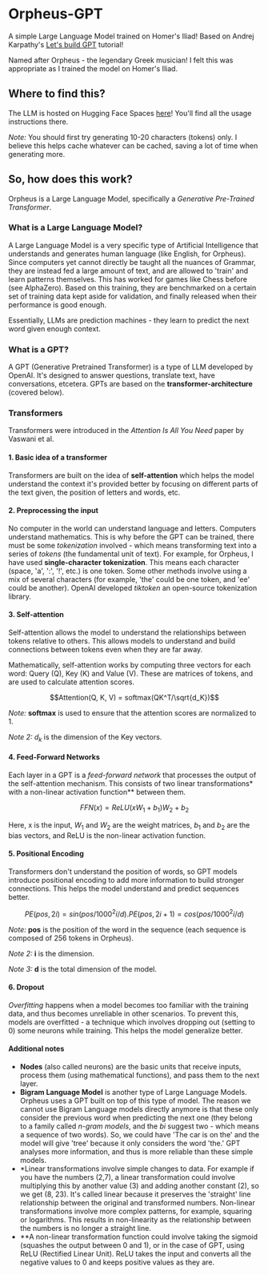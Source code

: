 # Orpheus-GPT
A simple Large Language Model trained on Homer's Iliad!
Based on Andrej Karpathy's [Let's build GPT](https://www.youtube.com/watch?v=kCc8FmEb1nY) tutorial!

Named after Orpheus - the legendary Greek musician! I felt this was appropriate as I trained the model on Homer's Iliad.

## Where to find this?
The LLM is hosted on Hugging Face Spaces [here](https://huggingface.co/spaces/deoshreyas/Orpheus-LLM)! You'll find all the usage instructions there. 

*Note:* You should first try generating 10-20 characters (tokens) only. I believe this helps cache whatever can be cached, saving a lot of time when generating more. 

## So, how does this work?
Orpheus is a Large Language Model, specifically a *Generative Pre-Trained Transformer*. 

### What is a Large Language Model? 
A Large Language Model is a very specific type of Artificial Intelligence that understands and generates human language (like English, for Orpheus). Since computers yet cannot directly be taught all the nuances of Grammar, they are instead fed a large amount of text, and are allowed to 'train' and learn patterns themselves. This has worked for games like Chess before (see AlphaZero). Based on this training, they are benchmarked on a certain set of training data kept aside for validation, and finally released when their performance is good enough. 

Essentially, LLMs are prediction machines - they learn to predict the next word given enough context. 

### What is a GPT?
A GPT (Generative Pretrained Transformer) is a type of LLM developed by OpenAI. It's designed to answer questions, translate text, have conversations, etcetera. GPTs are based on the **transformer-architecture** (covered below).

### Transformers 
Transformers were introduced in the *Attention Is All You Need* paper by Vaswani et al. 

#### 1. Basic idea of a transformer
Transformers are built on the idea of **self-attention** which helps the model understand the context it's provided better by focusing on different parts of the text given, the position of letters and words, etc. 

#### 2. Preprocessing the input 
No computer in the world can understand language and letters. Computers understand mathematics. This is why before the GPT can be trained, there must be some *tokenization* involved - which means transforming text into a series of *tokens* (the fundamental unit of text). For example, for Orpheus, I have used **single-character tokenization**. This means each character (space, 'a', ':', '!', etc.) is one token. Some other methods involve using a mix of several characters (for example, 'the' could be one token, and 'ee' could be another). OpenAI developed *tiktoken* an open-source tokenization library.

#### 3. Self-attention
Self-attention allows the model to understand the relationships between tokens relative to others. This allows models to understand and build connections between tokens even when they are far away. 

Mathematically, self-attention works by computing three vectors for each word: Query (Q), Key (K) and Value (V). These are matrices of tokens, and are used to calculate attention scores.

```math
Attention(Q, K, V) = softmax(QK^T/\sqrt{d_K})
```

*Note:* **softmax** is used to ensure that the attention scores are normalized to 1. 

*Note 2:* $`d_k`$ is the dimension of the Key vectors.

#### 4. Feed-Forward Networks 
Each layer in a GPT is a *feed-forward network* that processes the output of the self-attention mechanism. This consists of two linear transformations* with a non-linear activation function** between them. 

```math
FFN(x) = ReLU(xW_1 + b_1)W_2 + b_2
```

Here, x is the input, $`W_1`$ and $`W_2`$ are the weight matrices, $`b_1`$ and $`b_2`$ are the bias vectors, and ReLU is the non-linear activation function.

#### 5. Positional Encoding 
Transformers don't understand the position of words, so GPT models introduce positional encoding to add more information to build stronger connections. This helps the model understand and predict sequences better. 

```math
PE(pos, 2i) = sin(pos/1000^2i/d).PE(pos, 2i+1) = cos(pos/1000^2i/d)
```

*Note:* **pos** is the position of the word in the sequence (each sequence is composed of 256 tokens in Orpheus).

*Note 2:* **i** is the dimension.

*Note 3:* **d** is the total dimension of the model.

#### 6. Dropout 
*Overfitting* happens when a model becomes too familiar with the training data, and thus becomes unreliable in other scenarios. To prevent this, models are overfitted - a technique which involves dropping out (setting to 0) some neurons while training. This helps the model generalize better. 

#### Additional notes
* **Nodes** (also called neurons) are the basic units that receive inputs, process them (using mathematical functions), and pass them to the next layer.
* **Bigram Language Model** is another type of Large Language Models. Orpheus uses a GPT built on top of this type of model. The reason we cannot use Bigram Language models directly anymore is that these only consider the previous word when predicting the next one (they belong to a family called *n-gram models*, and the *bi* suggest two - which means a sequence of two words). So, we could have 'The car is on the' and the model will give 'tree' because it only considers the word 'the.' GPT analyses more information, and thus is more reliable than these simple models.
* *Linear transformations involve simple changes to data. For example if you have the numbers (2,7), a linear transformation could involve multiplying this by another value (3) and adding another constant (2), so we get (8, 23). It's called linear because it preserves the 'straight' line relationship between the original and transformed numbers. Non-linear transformations involve more complex patterns, for example, squaring or logarithms. This results in non-linearity as the relationship between the numbers is no longer a straight line.
* **A non-linear transformation function could involve taking the sigmoid (squashes the output between 0 and 1), or in the case of GPT, using ReLU (Rectified Linear Unit). ReLU takes the input and converts all the negative values to 0 and keeps positive values as they are. 
